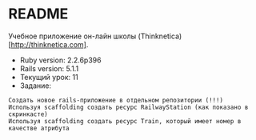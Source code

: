 # README
Учебное приложение он-лайн школы (Thinknetica)[http://thinknetica.com].

* Ruby version:  2.2.6p396
* Rails version: 5.1.1
* Текущий урок:  11
* Задание:

```
Создать новое rails-приложение в отдельном репозитории (!!!)
Используя scaffolding создать ресурс RailwayStation (как показано в скринкасте)
Используя scaffolding создать ресурс Train, который имеет номер в качестве атрибута
```
